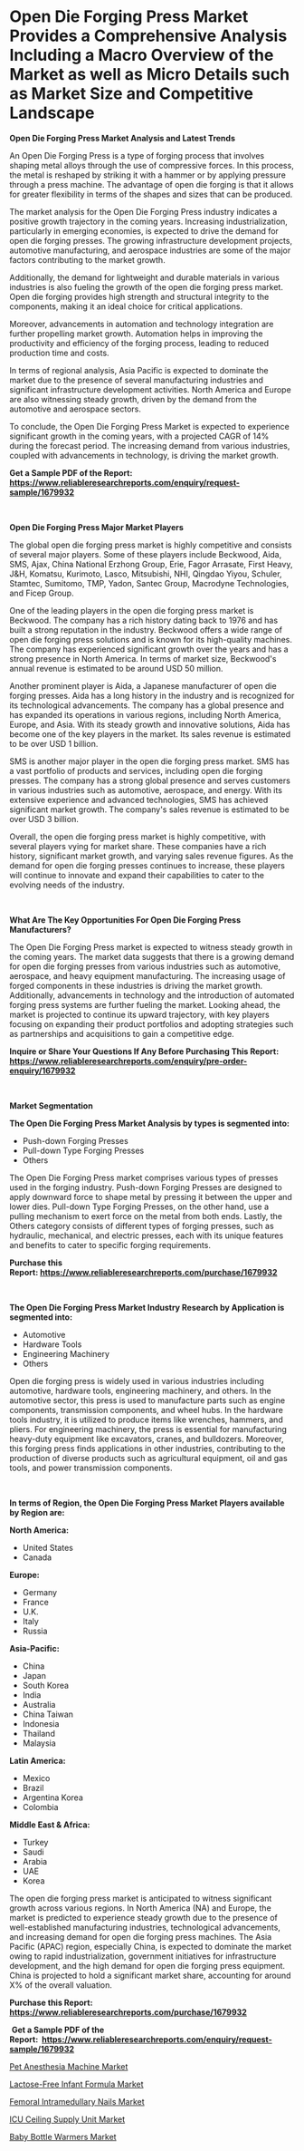 <p><h1>Open Die Forging Press Market Provides a Comprehensive Analysis Including a Macro Overview of the Market as well as Micro Details such as Market Size and Competitive Landscape</h1></p><p><strong>Open Die Forging Press Market Analysis and Latest Trends</strong></p>
<p><p>An Open Die Forging Press is a type of forging process that involves shaping metal alloys through the use of compressive forces. In this process, the metal is reshaped by striking it with a hammer or by applying pressure through a press machine. The advantage of open die forging is that it allows for greater flexibility in terms of the shapes and sizes that can be produced.</p><p>The market analysis for the Open Die Forging Press industry indicates a positive growth trajectory in the coming years. Increasing industrialization, particularly in emerging economies, is expected to drive the demand for open die forging presses. The growing infrastructure development projects, automotive manufacturing, and aerospace industries are some of the major factors contributing to the market growth.</p><p>Additionally, the demand for lightweight and durable materials in various industries is also fueling the growth of the open die forging press market. Open die forging provides high strength and structural integrity to the components, making it an ideal choice for critical applications.</p><p>Moreover, advancements in automation and technology integration are further propelling market growth. Automation helps in improving the productivity and efficiency of the forging process, leading to reduced production time and costs.</p><p>In terms of regional analysis, Asia Pacific is expected to dominate the market due to the presence of several manufacturing industries and significant infrastructure development activities. North America and Europe are also witnessing steady growth, driven by the demand from the automotive and aerospace sectors.</p><p>To conclude, the Open Die Forging Press Market is expected to experience significant growth in the coming years, with a projected CAGR of 14% during the forecast period. The increasing demand from various industries, coupled with advancements in technology, is driving the market growth.</p></p>
<p><strong>Get a Sample PDF of the Report:&nbsp; <a href="https://www.reliableresearchreports.com/enquiry/request-sample/1679932">https://www.reliableresearchreports.com/enquiry/request-sample/1679932</a></strong></p>
<p>&nbsp;</p>
<p><strong>Open Die Forging Press Major Market Players</strong></p>
<p><p>The global open die forging press market is highly competitive and consists of several major players. Some of these players include Beckwood, Aida, SMS, Ajax, China National Erzhong Group, Erie, Fagor Arrasate, First Heavy, J&H, Komatsu, Kurimoto, Lasco, Mitsubishi, NHI, Qingdao Yiyou, Schuler, Stamtec, Sumitomo, TMP, Yadon, Santec Group, Macrodyne Technologies, and Ficep Group.</p><p>One of the leading players in the open die forging press market is Beckwood. The company has a rich history dating back to 1976 and has built a strong reputation in the industry. Beckwood offers a wide range of open die forging press solutions and is known for its high-quality machines. The company has experienced significant growth over the years and has a strong presence in North America. In terms of market size, Beckwood's annual revenue is estimated to be around USD 50 million.</p><p>Another prominent player is Aida, a Japanese manufacturer of open die forging presses. Aida has a long history in the industry and is recognized for its technological advancements. The company has a global presence and has expanded its operations in various regions, including North America, Europe, and Asia. With its steady growth and innovative solutions, Aida has become one of the key players in the market. Its sales revenue is estimated to be over USD 1 billion.</p><p>SMS is another major player in the open die forging press market. SMS has a vast portfolio of products and services, including open die forging presses. The company has a strong global presence and serves customers in various industries such as automotive, aerospace, and energy. With its extensive experience and advanced technologies, SMS has achieved significant market growth. The company's sales revenue is estimated to be over USD 3 billion.</p><p>Overall, the open die forging press market is highly competitive, with several players vying for market share. These companies have a rich history, significant market growth, and varying sales revenue figures. As the demand for open die forging presses continues to increase, these players will continue to innovate and expand their capabilities to cater to the evolving needs of the industry.</p></p>
<p>&nbsp;</p>
<p><strong>What Are The Key Opportunities For Open Die Forging Press Manufacturers?</strong></p>
<p><p>The Open Die Forging Press market is expected to witness steady growth in the coming years. The market data suggests that there is a growing demand for open die forging presses from various industries such as automotive, aerospace, and heavy equipment manufacturing. The increasing usage of forged components in these industries is driving the market growth. Additionally, advancements in technology and the introduction of automated forging press systems are further fueling the market. Looking ahead, the market is projected to continue its upward trajectory, with key players focusing on expanding their product portfolios and adopting strategies such as partnerships and acquisitions to gain a competitive edge.</p></p>
<p><strong>Inquire or Share Your Questions If Any Before Purchasing This Report: <a href="https://www.reliableresearchreports.com/enquiry/pre-order-enquiry/1679932">https://www.reliableresearchreports.com/enquiry/pre-order-enquiry/1679932</a></strong></p>
<p>&nbsp;</p>
<p><strong>Market Segmentation</strong></p>
<p><strong>The Open Die Forging Press Market Analysis by types is segmented into:</strong></p>
<p><ul><li>Push-down Forging Presses</li><li>Pull-down Type Forging Presses</li><li>Others</li></ul></p>
<p><p>The Open Die Forging Press market comprises various types of presses used in the forging industry. Push-down Forging Presses are designed to apply downward force to shape metal by pressing it between the upper and lower dies. Pull-down Type Forging Presses, on the other hand, use a pulling mechanism to exert force on the metal from both ends. Lastly, the Others category consists of different types of forging presses, such as hydraulic, mechanical, and electric presses, each with its unique features and benefits to cater to specific forging requirements.</p></p>
<p><strong>Purchase this Report:&nbsp;<a href="https://www.reliableresearchreports.com/purchase/1679932">https://www.reliableresearchreports.com/purchase/1679932</a></strong></p>
<p>&nbsp;</p>
<p><strong>The Open Die Forging Press Market Industry Research by Application is segmented into:</strong></p>
<p><ul><li>Automotive</li><li>Hardware Tools</li><li>Engineering Machinery</li><li>Others</li></ul></p>
<p><p>Open die forging press is widely used in various industries including automotive, hardware tools, engineering machinery, and others. In the automotive sector, this press is used to manufacture parts such as engine components, transmission components, and wheel hubs. In the hardware tools industry, it is utilized to produce items like wrenches, hammers, and pliers. For engineering machinery, the press is essential for manufacturing heavy-duty equipment like excavators, cranes, and bulldozers. Moreover, this forging press finds applications in other industries, contributing to the production of diverse products such as agricultural equipment, oil and gas tools, and power transmission components.</p></p>
<p>&nbsp;</p>
<p><strong>In terms of Region, the Open Die Forging Press Market Players available by Region are:</strong></p>
<p>
    <p> <strong> North America: </strong>
        <ul>
            <li>United States</li>
            <li>Canada</li>
        </ul>
        </p> 
    <p> <strong> Europe: </strong>
        <ul>
            <li>Germany</li>
            <li>France</li>
            <li>U.K.</li>
            <li>Italy</li>
            <li>Russia</li>
        </ul>
        </p> 
    <p> <strong> Asia-Pacific: </strong>
        <ul>
            <li>China</li>
            <li>Japan</li>
            <li>South Korea</li>
            <li>India</li>
            <li>Australia</li>
            <li>China Taiwan</li>
            <li>Indonesia</li>
            <li>Thailand</li>
            <li>Malaysia</li>
        </ul>
        </p> 
    <p> <strong> Latin America: </strong>
        <ul>
            <li>Mexico</li>
            <li>Brazil</li>
            <li>Argentina Korea</li>
            <li>Colombia</li>
        </ul>
        </p> 
    <p> <strong> Middle East & Africa: </strong>
        <ul>
            <li>Turkey</li>
            <li>Saudi</li>
            <li>Arabia</li>
            <li>UAE</li>
            <li>Korea</li>
        </ul>
    </p>
    </p>
<p><p>The open die forging press market is anticipated to witness significant growth across various regions. In North America (NA) and Europe, the market is predicted to experience steady growth due to the presence of well-established manufacturing industries, technological advancements, and increasing demand for open die forging press machines. The Asia Pacific (APAC) region, especially China, is expected to dominate the market owing to rapid industrialization, government initiatives for infrastructure development, and the high demand for open die forging press equipment. China is projected to hold a significant market share, accounting for around X% of the overall valuation.</p></p>
<p><strong>Purchase this Report: <a href="https://www.reliableresearchreports.com/purchase/1679932">https://www.reliableresearchreports.com/purchase/1679932</a></strong></p>
<p>&nbsp;<strong>Get a Sample PDF of the Report:&nbsp;&nbsp;<a href="https://www.reliableresearchreports.com/enquiry/request-sample/1679932">https://www.reliableresearchreports.com/enquiry/request-sample/1679932</a></strong></p>
<p><strong></strong></p>
<p><p><a href="https://www.linkedin.com/pulse/pet-anesthesia-machine-market-share-amp-new-trends-analysis-uz3bc/">Pet Anesthesia Machine Market</a></p><p><a href="https://medium.com/@pauladams6h/lactose-free-infant-formula-market-trends-forecast-and-competitive-analysis-to-2030-19cfa6a8131b">Lactose-Free Infant Formula Market</a></p><p><a href="https://www.linkedin.com/pulse/femoral-intramedullary-nails-market-size-growth-forecast-7jpmc/">Femoral Intramedullary Nails Market</a></p><p><a href="https://www.linkedin.com/pulse/icu-ceiling-supply-unit-market-size-share-amp-trends-analysis-cdwec/">ICU Ceiling Supply Unit Market</a></p><p><a href="https://medium.com/@queenlittle95/baby-bottle-warmers-market-furnishes-information-on-market-share-market-trends-and-market-growth-94badead1a6a">Baby Bottle Warmers Market</a></p></p>